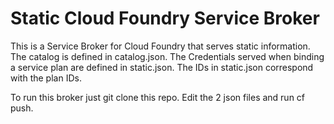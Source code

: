 # Static Cloud Foundry Service Broker
This is a Service Broker for Cloud Foundry that serves static information.
The catalog is defined in catalog.json.
The Credentials served when binding a service plan are defined in static.json. The IDs in static.json correspond with the plan IDs.

To run this broker just git clone this repo. Edit the 2 json files and run cf push.
